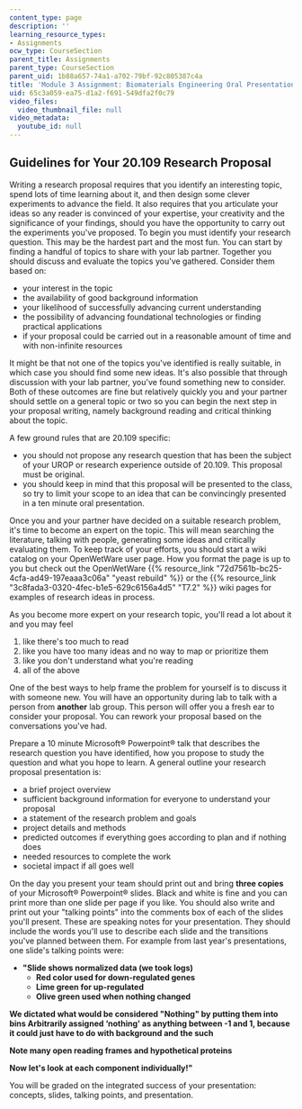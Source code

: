 ```yaml
---
content_type: page
description: ''
learning_resource_types:
- Assignments
ocw_type: CourseSection
parent_title: Assignments
parent_type: CourseSection
parent_uid: 1b88a657-74a1-a702-79bf-92c805387c4a
title: 'Module 3 Assignment: Biomaterials Engineering Oral Presentation'
uid: 65c3a059-ea75-d1a2-f691-549dfa2f0c79
video_files:
  video_thumbnail_file: null
video_metadata:
  youtube_id: null
---
```


Guidelines for Your 20.109 Research Proposal
--------------------------------------------

Writing a research proposal requires that you identify an interesting topic, spend lots of time learning about it, and then design some clever experiments to advance the field. It also requires that you articulate your ideas so any reader is convinced of your expertise, your creativity and the significance of your findings, should you have the opportunity to carry out the experiments you've proposed. To begin you must identify your research question. This may be the hardest part and the most fun. You can start by finding a handful of topics to share with your lab partner. Together you should discuss and evaluate the topics you've gathered. Consider them based on:

*   your interest in the topic
*   the availability of good background information
*   your likelihood of successfully advancing current understanding
*   the possibility of advancing foundational technologies or finding practical applications
*   if your proposal could be carried out in a reasonable amount of time and with non-infinite resources

It might be that not one of the topics you've identified is really suitable, in which case you should find some new ideas. It's also possible that through discussion with your lab partner, you've found something new to consider. Both of these outcomes are fine but relatively quickly you and your partner should settle on a general topic or two so you can begin the next step in your proposal writing, namely background reading and critical thinking about the topic.

A few ground rules that are 20.109 specific:

*   you should not propose any research question that has been the subject of your UROP or research experience outside of 20.109. This proposal must be original.
*   you should keep in mind that this proposal will be presented to the class, so try to limit your scope to an idea that can be convincingly presented in a ten minute oral presentation.

Once you and your partner have decided on a suitable research problem, it's time to become an expert on the topic. This will mean searching the literature, talking with people, generating some ideas and critically evaluating them. To keep track of your efforts, you should start a wiki catalog on your OpenWetWare user page. How you format the page is up to you but check out the OpenWetWare {{% resource_link "72d7561b-bc25-4cfa-ad49-197eaaa3c06a" "yeast rebuild" %}} or the {{% resource_link "3c8fada3-0320-4fec-b1e5-629c6156a4d5" "T7.2" %}} wiki pages for examples of research ideas in process.

As you become more expert on your research topic, you'll read a lot about it and you may feel

1.  like there's too much to read
2.  like you have too many ideas and no way to map or prioritize them
3.  like you don't understand what you're reading
4.  all of the above

One of the best ways to help frame the problem for yourself is to discuss it with someone new. You will have an opportunity during lab to talk with a person from **another** lab group. This person will offer you a fresh ear to consider your proposal. You can rework your proposal based on the conversations you've had.

Prepare a 10 minute Microsoft® Powerpoint® talk that describes the research question you have identified, how you propose to study the question and what you hope to learn. A general outline your research proposal presentation is:

*   a brief project overview
*   sufficient background information for everyone to understand your proposal
*   a statement of the research problem and goals
*   project details and methods
*   predicted outcomes if everything goes according to plan and if nothing does
*   needed resources to complete the work
*   societal impact if all goes well

On the day you present your team should print out and bring **three copies** of your Microsoft® Powerpoint® slides. Black and white is fine and you can print more than one slide per page if you like. You should also write and print out your "talking points" into the comments box of each of the slides you'll present. These are speaking notes for your presentation. They should include the words you'll use to describe each slide and the transitions you've planned between them. For example from last year's presentations, one slide's talking points were:

*   **"Slide shows normalized data (we took logs)**
    *   **Red color used for down-regulated genes**
    *   **Lime green for up-regulated**
    *   **Olive green used when nothing changed**

**We dictated what would be considered "Nothing" by putting them into bins Arbitrarily assigned ‘nothing' as anything between -1 and 1, because it could just have to do with background and the such**

**Note many open reading frames and hypothetical proteins**

**Now let's look at each component individually!"**

You will be graded on the integrated success of your presentation: concepts, slides, talking points, and presentation.